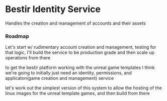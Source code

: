# Bestir Identity Service 

Handles the creation and management of accounts and their assets

### Roadmap 

Let's start w/ rudimentary account creation and management, testing for that logic, I'll build the service to be production grade and then scale up operations from there

to get the bestir platform working with the unreal game templates I think we're going to initially just need an identity, permissions, and applicaton(game creation and management) service

let's work out the simplest version of this system to allow the hosting of the linux images for the unreal template games, and then build from there